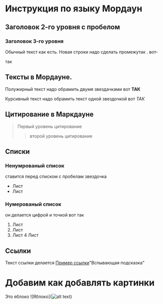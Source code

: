 # Инструкция по языку Мордаун

## Заголовок 2-го уровня с пробелом
### Заголовок 3-го уровня 

Обычный текст как есть.
Новая строки надо сделать промежутак . вот- 

так

## Тексты в Мордауне.

Полужирный текст надо обрамить двумя звездачками вот **ТАК**

Курсивный текст надо обрамить текст одной звездочкой вот *ТАК*

## Цитирование в Маркдауне 
> Первый уровень цитирование 
>> второй уровень цитирование

## Списки
### Ненумрованый список 
ставится перед списком с пробелам звездочка
* Лист
* Лист

### Нумерованый список
он делается цифрой и точкой вот так 
1. Лист
2. Лист
3. Лист 4 Лист

## Ссылки 
Текст ссылки делается [Пример ссылки](http.example.com)"Вспывающая подсказка"

# Добавим как добавлять картинки


Это яблоко ![Яблоко](![alt text](<1662040170_j-50 (1).jpg>))